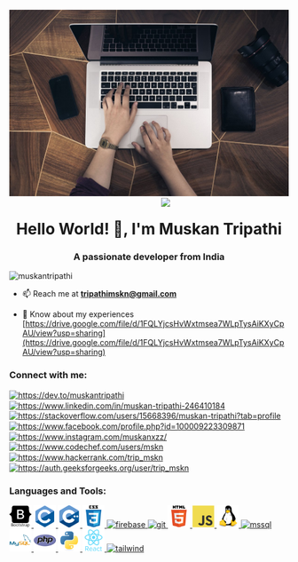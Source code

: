 ![Design and Development](https://github.com/MuskanTripathi/MuskanTripathi/blob/main/githubimg.jpg)
<img align='right' src="https://media2.giphy.com/media/hTUDzx90zCDBIFBYyW/200w.gif?cid=82a1493b4n0e7rjj62kk1ktjrhvwcqjswxpc084rp3kgukeo&rid=200w.gif&ct=g" width="230">

<h1 align="center">Hello World! 👋, I'm Muskan Tripathi</h1>
<h3 align="center">A passionate developer from India</h3>

<p align="left"> <img src="https://komarev.com/ghpvc/?username=muskantripathi&label=Profile%20views&color=0e75b6&style=flat" alt="muskantripathi" /> </p>
<!-- 
- 🔭 I’m currently working on official website of [OffenOffice](https://www.offenoffice.com/) -->

- 📫 Reach me at **tripathimskn@gmail.com**

- 📄 Know about my experiences [https://drive.google.com/file/d/1FQLYjcsHvWxtmsea7WLpTysAiKXyCpAU/view?usp=sharing](https://drive.google.com/file/d/1FQLYjcsHvWxtmsea7WLpTysAiKXyCpAU/view?usp=sharing)
<h3 align="left">Connect with me:</h3>
<p align="left">
<a href="https://dev.to/https://dev.to/muskantripathi" target="blank"><img align="center" src="https://cdn.jsdelivr.net/npm/simple-icons@3.0.1/icons/dev-dot-to.svg" alt="https://dev.to/muskantripathi" height="30" width="40" /></a>
<a href="https://linkedin.com/in/https://www.linkedin.com/in/muskan-tripathi-246410184" target="blank"><img align="center" src="https://raw.githubusercontent.com/rahuldkjain/github-profile-readme-generator/master/src/images/icons/Social/linked-in-alt.svg" alt="https://www.linkedin.com/in/muskan-tripathi-246410184" height="30" width="40" /></a>
<a href="https://stackoverflow.com/users/https://stackoverflow.com/users/15668396/muskan-tripathi?tab=profile" target="blank"><img align="center" src="https://raw.githubusercontent.com/rahuldkjain/github-profile-readme-generator/master/src/images/icons/Social/stack-overflow.svg" alt="https://stackoverflow.com/users/15668396/muskan-tripathi?tab=profile" height="30" width="40" /></a>
<a href="https://fb.com/https://www.facebook.com/profile.php?id=100009223309871" target="blank"><img align="center" src="https://raw.githubusercontent.com/rahuldkjain/github-profile-readme-generator/master/src/images/icons/Social/facebook.svg" alt="https://www.facebook.com/profile.php?id=100009223309871" height="30" width="40" /></a>
<a href="https://instagram.com/https://www.instagram.com/muskanxzz/" target="blank"><img align="center" src="https://raw.githubusercontent.com/rahuldkjain/github-profile-readme-generator/master/src/images/icons/Social/instagram.svg" alt="https://www.instagram.com/muskanxzz/" height="30" width="40" /></a>
<a href="https://www.codechef.com/users/https://www.codechef.com/users/mskn" target="blank"><img align="center" src="https://cdn.jsdelivr.net/npm/simple-icons@3.1.0/icons/codechef.svg" alt="https://www.codechef.com/users/mskn" height="30" width="40" /></a>
<a href="https://www.hackerrank.com/https://www.hackerrank.com/trip_mskn" target="blank"><img align="center" src="https://raw.githubusercontent.com/rahuldkjain/github-profile-readme-generator/master/src/images/icons/Social/hackerrank.svg" alt="https://www.hackerrank.com/trip_mskn" height="30" width="40" /></a>
<a href="https://auth.geeksforgeeks.org/user/https://auth.geeksforgeeks.org/user/trip_mskn" target="blank"><img align="center" src="https://raw.githubusercontent.com/rahuldkjain/github-profile-readme-generator/master/src/images/icons/Social/geeks-for-geeks.svg" alt="https://auth.geeksforgeeks.org/user/trip_mskn" height="30" width="40" /></a>
</p>

<h3 align="left">Languages and Tools:</h3>
<p align="left"> <a href="https://getbootstrap.com" target="_blank"> <img src="https://raw.githubusercontent.com/devicons/devicon/master/icons/bootstrap/bootstrap-plain-wordmark.svg" alt="bootstrap" width="40" height="40"/> </a> <a href="https://www.cprogramming.com/" target="_blank"> <img src="https://raw.githubusercontent.com/devicons/devicon/master/icons/c/c-original.svg" alt="c" width="40" height="40"/> </a> <a href="https://www.w3schools.com/cpp/" target="_blank"> <img src="https://raw.githubusercontent.com/devicons/devicon/master/icons/cplusplus/cplusplus-original.svg" alt="cplusplus" width="40" height="40"/> </a> <a href="https://www.w3schools.com/css/" target="_blank"> <img src="https://raw.githubusercontent.com/devicons/devicon/master/icons/css3/css3-original-wordmark.svg" alt="css3" width="40" height="40"/> </a> <a href="https://firebase.google.com/" target="_blank"> <img src="https://www.vectorlogo.zone/logos/firebase/firebase-icon.svg" alt="firebase" width="40" height="40"/> </a> <a href="https://git-scm.com/" target="_blank"> <img src="https://www.vectorlogo.zone/logos/git-scm/git-scm-icon.svg" alt="git" width="40" height="40"/> </a> <a href="https://www.w3.org/html/" target="_blank"> <img src="https://raw.githubusercontent.com/devicons/devicon/master/icons/html5/html5-original-wordmark.svg" alt="html5" width="40" height="40"/> </a> <a href="https://developer.mozilla.org/en-US/docs/Web/JavaScript" target="_blank"> <img src="https://raw.githubusercontent.com/devicons/devicon/master/icons/javascript/javascript-original.svg" alt="javascript" width="40" height="40"/> </a> <a href="https://www.linux.org/" target="_blank"> <img src="https://raw.githubusercontent.com/devicons/devicon/master/icons/linux/linux-original.svg" alt="linux" width="40" height="40"/> </a> <a href="https://www.microsoft.com/en-us/sql-server" target="_blank"> <img src="https://www.svgrepo.com/show/303229/microsoft-sql-server-logo.svg" alt="mssql" width="40" height="40"/> </a> <a href="https://www.mysql.com/" target="_blank"> <img src="https://raw.githubusercontent.com/devicons/devicon/master/icons/mysql/mysql-original-wordmark.svg" alt="mysql" width="40" height="40"/> </a> <a href="https://www.php.net" target="_blank"> <img src="https://raw.githubusercontent.com/devicons/devicon/master/icons/php/php-original.svg" alt="php" width="40" height="40"/> </a> <a href="https://www.python.org" target="_blank"> <img src="https://raw.githubusercontent.com/devicons/devicon/master/icons/python/python-original.svg" alt="python" width="40" height="40"/> </a> <a href="https://reactjs.org/" target="_blank"> <img src="https://raw.githubusercontent.com/devicons/devicon/master/icons/react/react-original-wordmark.svg" alt="react" width="40" height="40"/> </a> <a href="https://tailwindcss.com/" target="_blank"> <img src="https://www.vectorlogo.zone/logos/tailwindcss/tailwindcss-icon.svg" alt="tailwind" width="40" height="40"/> </a> </p>
